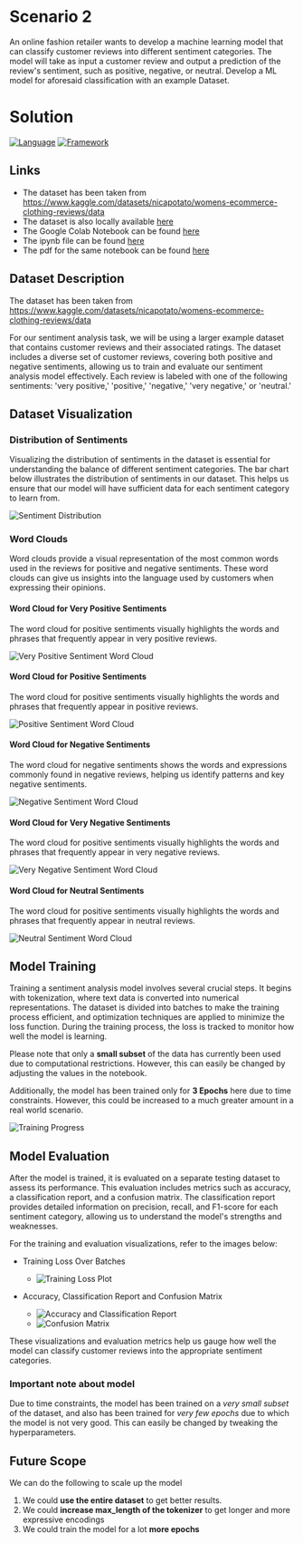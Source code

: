 # Scenario 2

An online fashion retailer wants to develop a machine learning model that can classify customer reviews into different sentiment categories. The model will take as input a customer review and output a prediction of the review's sentiment, such as positive,
negative, or neutral. Develop a ML model for aforesaid classification with an example Dataset.

# Solution

[![Language](https://img.shields.io/badge/language-python-blue)](https://www.python.org/)
[![Framework](https://img.shields.io/badge/framework-PyTorch-red)](https://pytorch.org/)

## Links

- The dataset has been taken from https://www.kaggle.com/datasets/nicapotato/womens-ecommerce-clothing-reviews/data
- The dataset is also locally available [here](./data/reviews.csv)
- The Google Colab Notebook can be found [here](https://colab.research.google.com/drive/1F9qzOvG-hkCwBX519Sv8gbGN362BLjRi?usp=sharing)
- The ipynb file can be found [here](./Review_Sentiment_Analysis.ipynb)
- The pdf for the same notebook can be found [here](./review-sentiment-analysis.pdf)

## Dataset Description

The dataset has been taken from https://www.kaggle.com/datasets/nicapotato/womens-ecommerce-clothing-reviews/data

For our sentiment analysis task, we will be using a larger example dataset that contains customer reviews and their associated ratings. The dataset includes a diverse set of customer reviews, covering both positive and negative sentiments, allowing us to train and evaluate our sentiment analysis model effectively. Each review is labeled with one of the following sentiments: 'very positive,' 'positive,' 'negative,' 'very negative,' or 'neutral.'
  
## Dataset Visualization

### Distribution of Sentiments

Visualizing the distribution of sentiments in the dataset is essential for understanding the balance of different sentiment categories. The bar chart below illustrates the distribution of sentiments in our dataset. This helps us ensure that our model will have sufficient data for each sentiment category to learn from.

![Sentiment Distribution](./imgs/sentiment-dist.png)

### Word Clouds

Word clouds provide a visual representation of the most common words used in the reviews for positive and negative sentiments. These word clouds can give us insights into the language used by customers when expressing their opinions.

#### Word Cloud for Very Positive Sentiments

The word cloud for positive sentiments visually highlights the words and phrases that frequently appear in very positive reviews.

![Very Positive Sentiment Word Cloud](./imgs/very_pos.png)

#### Word Cloud for Positive Sentiments

The word cloud for positive sentiments visually highlights the words and phrases that frequently appear in positive reviews.

![Positive Sentiment Word Cloud](./imgs/pos.png)

#### Word Cloud for Negative Sentiments

The word cloud for negative sentiments shows the words and expressions commonly found in negative reviews, helping us identify patterns and key negative sentiments.

![Negative Sentiment Word Cloud](./imgs/neg.png)

#### Word Cloud for Very Negative Sentiments

The word cloud for positive sentiments visually highlights the words and phrases that frequently appear in very negative reviews.

![Very Negative Sentiment Word Cloud](./imgs/very_neg.png)

#### Word Cloud for Neutral Sentiments

The word cloud for positive sentiments visually highlights the words and phrases that frequently appear in neutral reviews.

![Neutral Sentiment Word Cloud](./imgs/neutral.png)

## Model Training

Training a sentiment analysis model involves several crucial steps. It begins with tokenization, where text data is converted into numerical representations. The dataset is divided into batches to make the training process efficient, and optimization techniques are applied to minimize the loss function. During the training process, the loss is tracked to monitor how well the model is learning.

Please note that only a **small subset** of the data has currently been used due to computational restrictions. However, this can easily be changed by adjusting the values in the notebook.

Additionally, the model has been trained only for **3 Epochs** here due to time constraints. However, this could be increased to a much greater amount in a real world scenario.

![Training Progress](./imgs/training.png)

## Model Evaluation

After the model is trained, it is evaluated on a separate testing dataset to assess its performance. This evaluation includes metrics such as accuracy, a classification report, and a confusion matrix. The classification report provides detailed information on precision, recall, and F1-score for each sentiment category, allowing us to understand the model's strengths and weaknesses.

For the training and evaluation visualizations, refer to the images below:

- Training Loss Over Batches
    - ![Training Loss Plot](./imgs/train_loss.png)

- Accuracy, Classification Report and Confusion Matrix
    - ![Accuracy and Classification Report](./imgs/eval.png)
    - ![Confusion Matrix](./imgs/confusion.png)

These visualizations and evaluation metrics help us gauge how well the model can classify customer reviews into the appropriate sentiment categories.

### Important note about model

Due to time constraints, the model has been trained on a *very small subset* of the dataset, and also has been trained for *very few epochs* due to which the model is not very good. This can easily be changed by tweaking the hyperparameters.

## Future Scope

We can do the following to scale up the model
1. We could **use the entire dataset** to get better results.
2. We could **increase max_length of the tokenizer** to get longer and more expressive encodings
3. We could train the model for a lot **more epochs**